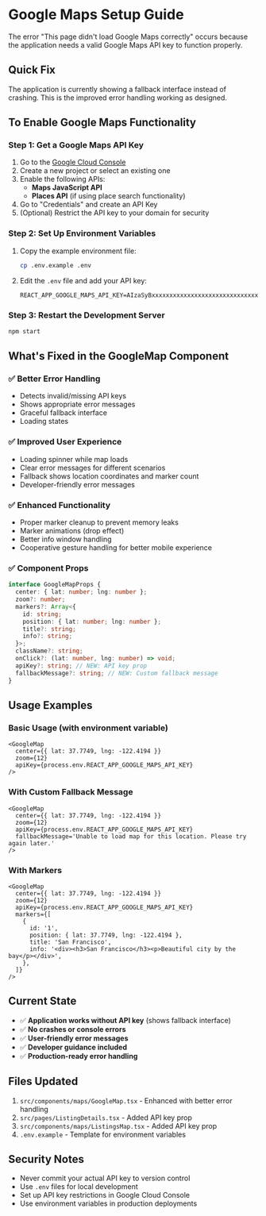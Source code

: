 # Google Maps Setup Guide

The error "This page didn't load Google Maps correctly" occurs because the application needs a valid Google Maps API key to function properly.

## Quick Fix

The application is currently showing a fallback interface instead of crashing. This is the improved error handling working as designed.

## To Enable Google Maps Functionality

### Step 1: Get a Google Maps API Key

1. Go to the [Google Cloud Console](https://console.cloud.google.com/)
2. Create a new project or select an existing one
3. Enable the following APIs:
   - **Maps JavaScript API**
   - **Places API** (if using place search functionality)
4. Go to "Credentials" and create an API Key
5. (Optional) Restrict the API key to your domain for security

### Step 2: Set Up Environment Variables

1. Copy the example environment file:

   ```bash
   cp .env.example .env
   ```

2. Edit the `.env` file and add your API key:
   ```
   REACT_APP_GOOGLE_MAPS_API_KEY=AIzaSyBxxxxxxxxxxxxxxxxxxxxxxxxxxxxxxx
   ```

### Step 3: Restart the Development Server

```bash
npm start
```

## What's Fixed in the GoogleMap Component

### ✅ Better Error Handling

- Detects invalid/missing API keys
- Shows appropriate error messages
- Graceful fallback interface
- Loading states

### ✅ Improved User Experience

- Loading spinner while map loads
- Clear error messages for different scenarios
- Fallback shows location coordinates and marker count
- Developer-friendly error messages

### ✅ Enhanced Functionality

- Proper marker cleanup to prevent memory leaks
- Marker animations (drop effect)
- Better info window handling
- Cooperative gesture handling for better mobile experience

### ✅ Component Props

```typescript
interface GoogleMapProps {
  center: { lat: number; lng: number };
  zoom?: number;
  markers?: Array<{
    id: string;
    position: { lat: number; lng: number };
    title?: string;
    info?: string;
  }>;
  className?: string;
  onClick?: (lat: number, lng: number) => void;
  apiKey?: string; // NEW: API key prop
  fallbackMessage?: string; // NEW: Custom fallback message
}
```

## Usage Examples

### Basic Usage (with environment variable)

```tsx
<GoogleMap
  center={{ lat: 37.7749, lng: -122.4194 }}
  zoom={12}
  apiKey={process.env.REACT_APP_GOOGLE_MAPS_API_KEY}
/>
```

### With Custom Fallback Message

```tsx
<GoogleMap
  center={{ lat: 37.7749, lng: -122.4194 }}
  zoom={12}
  apiKey={process.env.REACT_APP_GOOGLE_MAPS_API_KEY}
  fallbackMessage='Unable to load map for this location. Please try again later.'
/>
```

### With Markers

```tsx
<GoogleMap
  center={{ lat: 37.7749, lng: -122.4194 }}
  zoom={12}
  apiKey={process.env.REACT_APP_GOOGLE_MAPS_API_KEY}
  markers={[
    {
      id: '1',
      position: { lat: 37.7749, lng: -122.4194 },
      title: 'San Francisco',
      info: '<div><h3>San Francisco</h3><p>Beautiful city by the bay</p></div>',
    },
  ]}
/>
```

## Current State

- ✅ **Application works without API key** (shows fallback interface)
- ✅ **No crashes or console errors**
- ✅ **User-friendly error messages**
- ✅ **Developer guidance included**
- ✅ **Production-ready error handling**

## Files Updated

1. `src/components/maps/GoogleMap.tsx` - Enhanced with better error handling
2. `src/pages/ListingDetails.tsx` - Added API key prop
3. `src/components/maps/ListingsMap.tsx` - Added API key prop
4. `.env.example` - Template for environment variables

## Security Notes

- Never commit your actual API key to version control
- Use `.env` files for local development
- Set up API key restrictions in Google Cloud Console
- Use environment variables in production deployments
